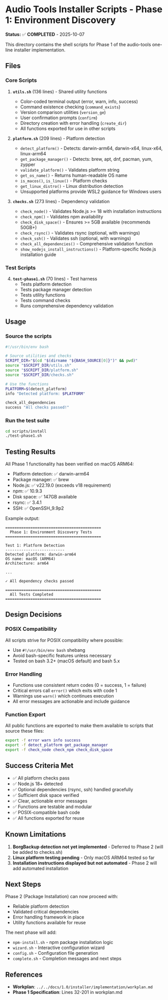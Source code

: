 # Audio Tools Installer Scripts - Phase 1: Environment Discovery

**Status:** ✅ **COMPLETED** - 2025-10-07

This directory contains the shell scripts for Phase 1 of the audio-tools one-line installer implementation.

## Files

### Core Scripts

1. **`utils.sh`** (136 lines) - Shared utility functions
   - Color-coded terminal output (error, warn, info, success)
   - Command existence checking (`command_exists`)
   - Version comparison utilities (`version_ge`)
   - User confirmation prompts (`confirm`)
   - Directory creation with error handling (`create_dir`)
   - All functions exported for use in other scripts

2. **`platform.sh`** (209 lines) - Platform detection
   - `detect_platform()` - Detects: darwin-arm64, darwin-x64, linux-x64, linux-arm64
   - `get_package_manager()` - Detects: brew, apt, dnf, pacman, yum, zypper
   - `validate_platform()` - Validates platform string
   - `get_os_name()` - Returns human-readable OS name
   - `is_macos()`, `is_linux()` - Platform checks
   - `get_linux_distro()` - Linux distribution detection
   - Unsupported platforms provide WSL2 guidance for Windows users

3. **`checks.sh`** (273 lines) - Dependency validation
   - `check_node()` - Validates Node.js >= 18 with installation instructions
   - `check_npm()` - Validates npm availability
   - `check_disk_space()` - Ensures >= 5GB available (recommends 50GB+)
   - `check_rsync()` - Validates rsync (optional, with warnings)
   - `check_ssh()` - Validates ssh (optional, with warnings)
   - `check_all_dependencies()` - Comprehensive validation function
   - `show_nodejs_install_instructions()` - Platform-specific Node.js installation guide

### Test Scripts

4. **`test-phase1.sh`** (70 lines) - Test harness
   - Tests platform detection
   - Tests package manager detection
   - Tests utility functions
   - Tests command checks
   - Runs comprehensive dependency validation

## Usage

### Source the scripts

```bash
#!/usr/bin/env bash

# Source utilities and checks
SCRIPT_DIR="$(cd "$(dirname "${BASH_SOURCE[0]}")" && pwd)"
source "$SCRIPT_DIR/utils.sh"
source "$SCRIPT_DIR/platform.sh"
source "$SCRIPT_DIR/checks.sh"

# Use the functions
PLATFORM=$(detect_platform)
info "Detected platform: $PLATFORM"

check_all_dependencies
success "All checks passed!"
```

### Run the test suite

```bash
cd scripts/install
./test-phase1.sh
```

## Testing Results

All Phase 1 functionality has been verified on macOS ARM64:

- Platform detection: ✅ darwin-arm64
- Package manager: ✅ brew
- Node.js: ✅ v22.19.0 (exceeds v18 requirement)
- npm: ✅ 10.9.3
- Disk space: ✅ 147GB available
- rsync: ✅ 3.4.1
- SSH: ✅ OpenSSH_9.9p2

Example output:
```
==========================================
  Phase 1: Environment Discovery Tests
==========================================

Test 1: Platform Detection
--------------------------
Detected platform: darwin-arm64
OS name: macOS (ARM64)
Architecture: arm64

...

✓ All dependency checks passed

==========================================
  All Tests Completed
==========================================
```

## Design Decisions

### POSIX Compatibility

All scripts strive for POSIX compatibility where possible:
- Use `#!/usr/bin/env bash` shebang
- Avoid bash-specific features unless necessary
- Tested on bash 3.2+ (macOS default) and bash 5.x

### Error Handling

- Functions use consistent return codes (0 = success, 1 = failure)
- Critical errors call `error()` which exits with code 1
- Warnings use `warn()` which continues execution
- All error messages are actionable and include guidance

### Function Export

All public functions are exported to make them available to scripts that source these files:

```bash
export -f error warn info success
export -f detect_platform get_package_manager
export -f check_node check_npm check_disk_space
```

## Success Criteria Met

- ✅ All platform checks pass
- ✅ Node.js 18+ detected
- ✅ Optional dependencies (rsync, ssh) handled gracefully
- ✅ Sufficient disk space verified
- ✅ Clear, actionable error messages
- ✅ Functions are testable and modular
- ✅ POSIX-compatible bash code
- ✅ All functions exported for reuse

## Known Limitations

1. **BorgBackup detection not yet implemented** - Deferred to Phase 2 (will be added to checks.sh)
2. **Linux platform testing pending** - Only macOS ARM64 tested so far
3. **Installation instructions displayed but not automated** - Phase 2 will add automated installation

## Next Steps

Phase 2 (Package Installation) can now proceed with:
- Reliable platform detection
- Validated critical dependencies
- Error handling framework in place
- Utility functions available for reuse

The next phase will add:
- `npm-install.sh` - npm package installation logic
- `wizard.sh` - Interactive configuration wizard
- `config.sh` - Configuration file generation
- `complete.sh` - Completion messages and next steps

## References

- **Workplan**: `../../docs/1.0/installer/implementation/workplan.md`
- **Phase 1 Specification**: Lines 32-201 in workplan.md
